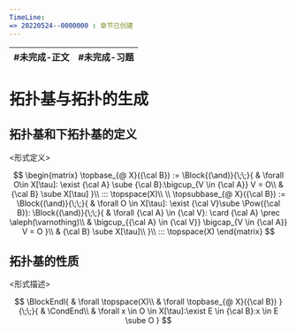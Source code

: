 ```yaml
---
TimeLine: 
=> 20220524--0000000 : 章节已创建
---
```

| #未完成-正文 | #未完成-习题 |
| ------------ | ------------ |

# 拓扑基与拓扑的生成

## 拓扑基和下拓扑基的定义

\<形式定义\>

$$
\begin{matrix}
\topbase_{@ X}({\cal B}) := \Block{(\and)}{\;\;}{
    & \forall O\in X[\tau]: \exist {\cal A} \sube {\cal B}:\bigcup_{V \in {\cal A}} V = O\\
    & {\cal B} \sube X[\tau]
}\\
::: \topspace(X)\\
\\
\topsubbase_{@ X}({\cal B}) := \Block{(\and)}{\;\;}{
    & \forall O \in X[\tau]: \exist {\cal V}\sube \Pow({\cal B}): 
    \Block{(\and)}{\;\;}{
        & \forall {\cal A} \in {\cal V}: \card {\cal A} \prec \aleph(\varnothing)\\
        & \bigcup_{{\cal A} \in {\cal V}} \bigcap_{V \in {\cal A}} V = O
    }\\
    & {\cal B} \sube X[\tau]\\
}\\
::: \topspace(X)
\end{matrix}
$$

## 拓扑基的性质

\<形式描述\>

$$
\BlockEndl{
    & \forall \topspace(X)\\
    & \forall \topbase_{@ X}({\cal B})
}{\;\;}{
    & \CondEnd\\
    & \forall x \in O \in X[\tau]:\exist E \in {\cal B}:x \in E \sube O
}
$$

